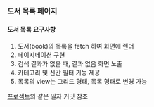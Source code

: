 ### 도서 목록 페이지
#### 도서 목록 요구사항
1. 도서(book)의 목록을 fetch 하여 화면에 렌더
2. 페이지네이션 구현
3. 검색 결과가 없을 때, 결과 없음 화면 노출
4. 카테고리 및 신간 필터 기능 제공
5. 목록의 view는 그리드 형태, 목록 형태로 변경 가능

[프로젝트](https://github.com/gjeodnd12165/book-store-project-react)의 같은 일자 커밋 참조